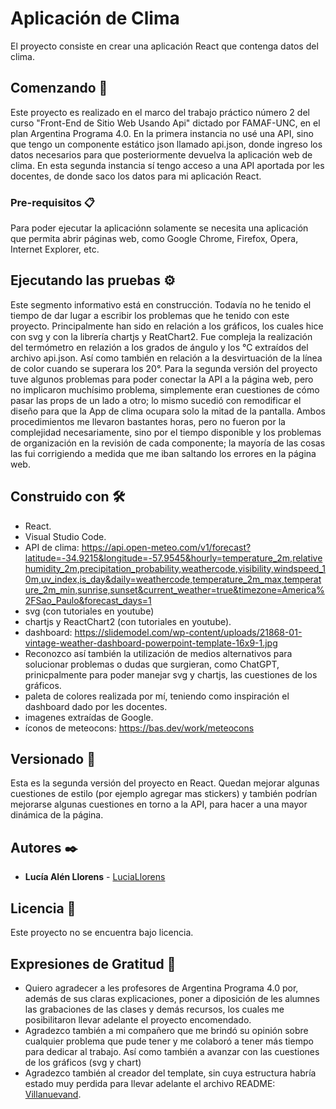 # Aplicación de Clima

El proyecto consiste en crear una aplicación React que contenga datos del clima. 

## Comenzando 🚀

Este proyecto es realizado en el marco del trabajo práctico número 2 del curso "Front-End de Sitio Web Usando Api" dictado por FAMAF-UNC, en el plan Argentina Programa 4.0.
En la primera instancia no usé una API, sino que tengo un componente estático json llamado api.json, donde ingreso los datos necesarios para que posteriormente devuelva la aplicación web de clima.
En esta segunda instancia sí tengo acceso a una API aportada por les docentes, de donde saco los datos para mi aplicación React.

### Pre-requisitos 📋

Para poder ejecutar la aplicaciónn solamente se necesita una aplicación que permita abrir páginas web, como Google Chrome, Firefox, Opera, Internet Explorer, etc. 

## Ejecutando las pruebas ⚙️

Este segmento informativo está en construcción. Todavía no he tenido el tiempo de dar lugar a escribir los problemas que he tenido con este proyecto.
Principalmente han sido en relación a los gráficos, los cuales hice con svg y con la librería chartjs y ReatChart2.
Fue compleja la realización del termómetro en relazión a los grados de ángulo y los °C extraídos del archivo api.json. Así como también en relación a la desvirtuación de la línea de color cuando se superara los 20°.
Para la segunda versión del proyecto tuve algunos problemas para poder conectar la API a la página web, pero no implicaron muchísimo problema, simplemente eran cuestiones de cómo pasar las props de un lado a otro; lo mismo sucedió con remodificar el diseño para que la App de clima ocupara solo la mitad de la pantalla. Ambos procedimientos me llevaron bastantes horas, pero no fueron por la complejidad necesariamente, sino por el tiempo disponible y los problemas de organización en la revisión de cada componente; la mayoría de las cosas las fui corrigiendo a medida que me iban saltando los errores en la página web.

## Construido con 🛠️

* React.
* Visual Studio Code.
* API de clima: https://api.open-meteo.com/v1/forecast?latitude=-34.9215&longitude=-57.9545&hourly=temperature_2m,relativehumidity_2m,precipitation_probability,weathercode,visibility,windspeed_10m,uv_index,is_day&daily=weathercode,temperature_2m_max,temperature_2m_min,sunrise,sunset&current_weather=true&timezone=America%2FSao_Paulo&forecast_days=1
* svg (con tutoriales en youtube)
* chartjs y ReactChart2 (con tutoriales en youtube).
* dashboard: https://slidemodel.com/wp-content/uploads/21868-01-vintage-weather-dashboard-powerpoint-template-16x9-1.jpg
* Reconozco así también la utilización de medios alternativos para solucionar problemas o dudas que surgieran, como ChatGPT, prinicpalmente para poder manejar svg y chartjs, las cuestiones de los gráficos.
* paleta de colores realizada por mí, teniendo como inspiración el dashboard dado por les docentes.
* imagenes extraídas de Google.
* íconos de meteocons: https://bas.dev/work/meteocons

## Versionado 📌

Esta es la segunda versión del proyecto en React. Quedan mejorar algunas cuestiones de estilo (por ejemplo agregar mas stickers) y también podrían mejorarse algunas cuestiones en torno a la API, para hacer a una mayor dinámica de la página.

## Autores ✒️

* **Lucía Alén Llorens** - [LuciaLlorens](https://github.com/LuciaLlorens)

## Licencia 📄

Este proyecto no se encuentra bajo licencia.

## Expresiones de Gratitud 🎁

* Quiero agradecer a les profesores de Argentina Programa 4.0 por, además de sus claras explicaciones, poner a diposición de les alumnes las grabaciones de las clases y demás recursos, los cuales me posibilitaron llevar adelante el proyecto encomendado.
* Agradezco también a mi compañero que me brindó su opinión sobre cualquier problema que pude tener y me colaboró a tener más tiempo para dedicar al trabajo. Así como también a avanzar con las cuestiones de los gráficos (svg y chart)
* Agradezco también al creador del template, sin cuya estructura habría estado muy perdida para llevar adelante el archivo README: [Villanuevand](https://github.com/Villanuevand). 
